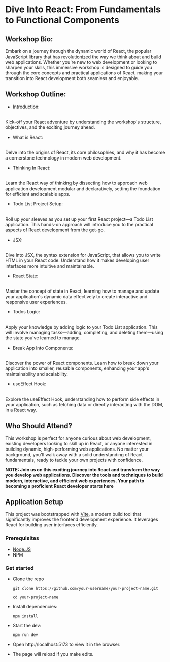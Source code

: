 # Dive Into React: From Fundamentals to Functional Components

  ## Workshop Bio:

  Embark on a journey through the dynamic world of React, the popular JavaScript library that has revolutionized the way we think about and build web applications. Whether you're new to web development or looking to sharpen your skills, this immersive workshop is designed to guide you through the core concepts and practical applications of React, making your transition into React development both seamless and enjoyable.

  ## Workshop Outline:

  - Introduction:
  <br/>
    Kick-off your React adventure by understanding the workshop's structure, objectives, and the exciting journey ahead.

  - What is React: 
  <br/>
    Delve into the origins of React, its core philosophies, and why it has become a cornerstone technology in modern web development.

  - Thinking In React: 
  <br/>
    Learn the React way of thinking by dissecting how to approach web application development modular and declaratively, setting the foundation for efficient and scalable apps.

  - Todo List Project Setup: 
  <br/>
    Roll up your sleeves as you set up your first React project—a Todo List application. This hands-on approach will introduce you to the practical aspects of React development from the get-go.

  - JSX: 
  <br/>
    Dive into JSX, the syntax extension for JavaScript, that allows you to write HTML in your React code. Understand how it makes developing user interfaces more intuitive and maintainable.

  - React State: 
  <br/>
    Master the concept of state in React, learning how to manage and update your application's dynamic data effectively to create interactive and responsive user experiences.

  - Todos Logic: 
  <br/>
    Apply your knowledge by adding logic to your Todo List application. This will involve managing tasks—adding, completing, and deleting them—using the state you've learned to manage.

  - Break App Into Components: 
  <br/>
    Discover the power of React components. Learn how to break down your application into smaller, reusable components, enhancing your app's maintainability and scalability.

  - useEffect Hook: 
  <br/>
    Explore the useEffect Hook, understanding how to perform side effects in your application, such as fetching data or directly interacting with the DOM, in a React way.

  ## Who Should Attend?

  This workshop is perfect for anyone curious about web development, existing developers looking to skill up in React, or anyone interested in building dynamic, high-performing web applications. No matter your background, you'll walk away with a solid understanding of React fundamentals, ready to tackle your own projects with confidence.

**NOTE: Join us on this exciting journey into React and transform the way you develop web applications. Discover the tools and techniques to build modern, interactive, and efficient web experiences. Your path to becoming a proficient React developer starts here**



  ## Application Setup
  
  This project was bootstrapped with [Vite](https://vitejs.dev/), a modern build tool that significantly improves the frontend development experience. It leverages React for building user interfaces efficiently.

  ### Prerequisites
  - [Node.JS](https://nodejs.org/en)
  - NPM 

  ### Get started
  - Clone the repo
    ```
    git clone https://github.com/your-username/your-project-name.git
    
    cd your-project-name
    ```

  - Install dependencies:
    ```
    npm install
    ```

  - Start the dev: 
    ```
    npm run dev
    ```

  - Open http://localhost:5173 to view it in the browser. 
  
  - The page will reload if you make edits.

